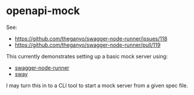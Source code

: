 # openapi-mock

See:

- https://github.com/theganyo/swagger-node-runner/issues/118
- https://github.com/theganyo/swagger-node-runner/pull/119

This currently demonstrates setting up a basic mock server using:

- [swagger-node-runner](https://github.com/theganyo/swagger-node-runner)
- [sway](https://github.com/apigee-127/sway)

I may turn this in to a CLI tool to start a mock server from a given spec file.
